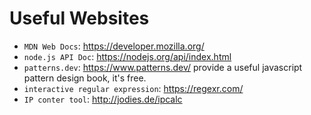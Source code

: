 # Useful Websites
- `MDN Web Docs`: https://developer.mozilla.org/
- `node.js API Doc`: https://nodejs.org/api/index.html
- `patterns.dev`: https://www.patterns.dev/ provide a useful javascript pattern design book, it's free.
- `interactive regular expression`: https://regexr.com/
- `IP conter tool`: http://jodies.de/ipcalc